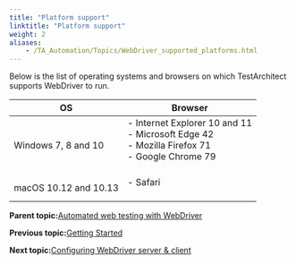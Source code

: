 ```yaml
--- 
title: "Platform support"
linktitle: "Platform support"
weight: 2
aliases: 
    - /TA_Automation/Topics/WebDriver_supported_platforms.html
---
```


Below is the list of operating systems and browsers on which TestArchitect supports WebDriver to run.

|OS|Browser|
|--|-------|
|Windows 7, 8 and 10|-   Internet Explorer 10 and 11<br>-   Microsoft Edge 42<br>-   Mozilla Firefox 71<br>-   Google Chrome 79<br><br>|<br>
|macOS 10.12 and 10.13|-   Safari<br><br>|<br>

**Parent topic:**[Automated web testing with WebDriver](/TA_Automation/Topics/Generic_WebDriver.html)

**Previous topic:**[Getting Started](/TA_Automation/Topics/WebDriver_basic_structure.html)

**Next topic:**[Configuring WebDriver server & client](/TA_Automation/Topics/WebDriver_server_client.html)

